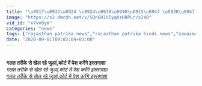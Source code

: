 ```yaml
---
title: "\u0917\u0932\u0924 \u0924\u0930\u0940\u0915\u0947 \u0938\u0947 \u0916\u0947\u0932 \u0930\u0939\u0947 \u091c\u0941\u0906\u0902,\u0915\u094b\u0930\u094d\u091f \u092e\u0947\u0902 \u092a\u0947\u0936 \u0915\u0930\u0947\u0902\u0917\u0947 \u0907\u0938\u094d\u0924\u0917\u093e\u0936\u093e"
image: "https://s2.dmcdn.net/v/SQn6U1VIyqXsH8PLr/x240"
vid_id: "x7vv0ym"
categories: "news"
tags: ["rajasthan patrika news","rajasthan patrika hindi news","sawaimadhopur hindi news"]
date: "2020-09-01T09:03:04+03:00"
---
```

<br><b>गलत तरीके से खेल रहे जुआं,कोर्ट में पेश करेंगे इस्तगाशा</b><br> <i>गलत तरीके से खेल रहे जुआं,कोर्ट में पेश करेंगे इस्तगाशा</i><br> <u>गलत तरीके से खेल रहे जुआं,कोर्ट में पेश करेंगे इस्तगाशा</u>

